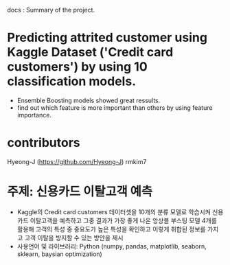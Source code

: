 docs : Summary of the project.

# Predicting attrited customer using Kaggle Dataset ('Credit card customers') by using 10 classification models.  


- Ensemble Boosting models showed great ressults.  
- find out which feature is more important than others by using feature importance.  

# contributors
Hyeong-J (https://github.com/Hyeong-J)
rmkim7

# 주제: 신용카드 이탈고객 예측  
- Kaggle의 Credit card customers 데이터셋을 10개의 분류 모델로 학습시켜 신용카드 이탈고객을 예측하고 그중 결과가 가장 좋게 나온 앙상블 부스팅 모델 4개를 활용해 고객의 특성 중 중요도가 높은 특성을 확인하고 이렇게 취합된 정보를 가지고 고객 이탈을 방지할 수 있는 방안을 제시  
- 사용언어 및 라이브러리: Python (numpy, pandas, matplotlib, seaborn, sklearn, baysian optimization)



